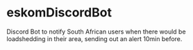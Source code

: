 # eskomDiscordBot
Discord Bot to notify South African users when there would be loadshedding in their area, sending out an alert 10min before.
